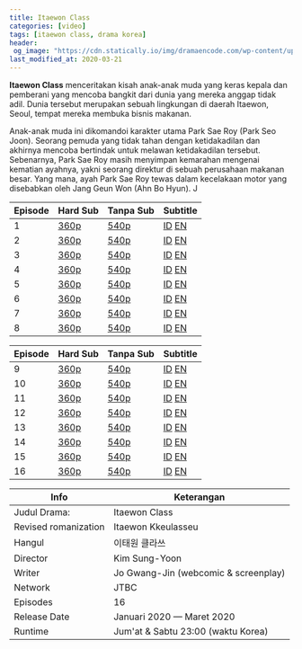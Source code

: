 ```yaml
---
title: Itaewon Class
categories: [video]
tags: [itaewon class, drama korea]
header:
 og_image: "https://cdn.statically.io/img/dramaencode.com/wp-content/uploads/2020/01/Download-Drama-Korea-Itaewon-Class-Subtitle-Indonesia.jpg"
last_modified_at: 2020-03-21
---
```

**Itaewon Class** menceritakan kisah anak-anak muda yang keras kepala dan pemberani yang mencoba bangkit dari dunia yang mereka anggap tidak adil. Dunia tersebut merupakan sebuah lingkungan di daerah Itaewon, Seoul, tempat mereka membuka bisnis makanan.

Anak-anak muda ini dikomandoi karakter utama Park Sae Roy (Park Seo Joon). Seorang pemuda yang tidak tahan dengan ketidakadilan dan akhirnya mencoba bertindak untuk melawan ketidakadilan tersebut. Sebenarnya, Park Sae Roy masih menyimpan kemarahan mengenai kematian ayahnya, yakni seorang direktur di sebuah perusahaan makanan besar. Yang mana, ayah Park Sae Roy tewas dalam kecelakaan motor yang disebabkan oleh Jang Geun Won (Ahn Bo Hyun). J

Episode|Hard Sub|Tanpa Sub|Subtitle
---|---|---|---
1|[360p](/zippyshare?st1=ep1&srv=104&cde=eoukj6mK&st2=360p)|[540p](/zippyshare?st1=ep1&srv=7&cde=VKaLu2Fp&st2=540p)|[ID](https://subscene.com/subtitles/itaewon-class-itaewon-kkeulasseu/indonesian/2136307) [EN](https://subscene.com/subtitles/itaewon-class-itaewon-kkeulasseu/english/2136207)
2|[360p](/zippyshare?st1=ep2&srv=65&cde=OTUgu5bv&st2=360p)|[540p](/zippyshare?st1=ep2&srv=119gcde=G46GffPF&st2=540p)|[ID](https://subscene.com/subtitles/itaewon-class-itaewon-kkeulasseu/indonesian/2137045) [EN](https://subscene.com/subtitles/itaewon-class-itaewon-kkeulasseu/english/2137048)
3|[360p](/zippyshare?st1=ep3&srv=27&cde=IN90rEMd&st2=360p)|[540p](/zippyshare?st1=ep3&srv=107&cde=fvGoXJON&st2=540p)|[ID](https://subscene.com/subtitles/itaewon-class-itaewon-kkeulasseu/indonesian/2140728) [EN](https://subscene.com/subtitles/itaewon-class-itaewon-kkeulasseu/english/2140720)
4|[360p](/zippyshare?st1=ep4&srv=101&cde=pH8mSkQA&st2=360p)|[540p](/zippyshare?st1=ep4&srv=64&cde=6DSVsJoW&st2=540p)|[ID](https://subscene.com/subtitles/itaewon-class-itaewon-kkeulasseu/indonesian/2141619) [EN](https://subscene.com/subtitles/itaewon-class-itaewon-kkeulasseu/english/2141489)
5|[360p](/zippyshare?st1=ep5&srv=81&cde=aLHdoubU&st2=360p)|[540p](/zippyshare?st1=ep5&srv=100&cde=rceCMsYe&st2=540p)|[ID](https://subscene.com/subtitles/itaewon-class-itaewon-kkeulasseu/indonesian/2145114) [EN](https://subscene.com/subtitles/itaewon-class-itaewon-kkeulasseu/english/2145110)
6|[360p](/zippyshare?st1=ep6srv=17&cde=zADIVeua&st2=360p)|[540p](/zippyshare?st1=ep6&srv=78&cde=s8YiSNQp&st2=540p)|[ID](https://subscene.com/subtitles/itaewon-class-itaewon-kkeulasseu/indonesian/2145899) [EN](https://subscene.com/subtitles/itaewon-class-itaewon-kkeulasseu/english/2145754)
7|[360p](/zippyshare?st1=ep7&srv=78&cde=RzrHS8xd&st2=360p)|[540p](/zippyshare?st1=ep7&srv=2&cde=RMvjnswM&st2=540p)|[ID](https://subscene.com/subtitles/itaewon-class-itaewon-kkeulasseu/indonesian/2149248) [EN](https://subscene.com/subtitles/itaewon-class-itaewon-kkeulasseu/english/2149399)
8|[360p](/zippyshare?st1=ep8&srv=59&TePAElnW&st2=360p)|[540p](/zippyshare&st1=ep8&srv=80&cde=HKa1bYXy&st2=540p)|[ID](https://subscene.com/subtitles/itaewon-class-itaewon-kkeulasseu/indonesian/2149934) [EN](https://subscene.com/subtitles/itaewon-class-itaewon-kkeulasseu/english/2149974)

Episode|Hard Sub|Tanpa Sub|Subtitle
---|---|---|---
9|[360p](/zippyshare?st1=ep9&srv=87&cde=PwgeLLaQ&st2=360p)|[540p](/zippyshare?st1=ep9&srv=35&cde=hUMqH86o&st2=540p)|[ID](https://subscene.com/subtitles/itaewon-class-itaewon-kkeulasseu/indonesian/2154063) [EN](https://subscene.com/subtitles/itaewon-class-itaewon-kkeulasseu/english/2154068)
10|[360p](/zippyshare?st1=ep10&srv=107&cde=5FO8VL2F&st2=360p)|[540p](/zippyshare?st1=ep10&srv=27&cde=aBiepE5D&st2=540p)|[ID](https://subscene.com/subtitles/itaewon-class-itaewon-kkeulasseu/indonesian/2154717) [EN](https://subscene.com/subtitles/itaewon-class-itaewon-kkeulasseu/english/2154816)
11|[360p](/zippyshare?st1=ep11&srv=24&cde=mS8AkruR&st2=360p)|[540p](/zippyshare?st1=ep11&srv75&cde=4ItmUxA1&st2=540p)|[ID](https://subscene.com/subtitles/itaewon-class-itaewon-kkeulasseu/indonesian/2158349) [EN](https://subscene.com/subtitles/itaewon-class-itaewon-kkeulasseu/english/2158253)
12|[360p](/zippyshare?st1=ep12&srv=102&cde=Jy1R8518&st2=360p)|[540p](/zippyshare?st1=ep12&srv=45&cde=jpfysJx6&st2=540p)|[ID](https://subscene.com/subtitles/itaewon-class-itaewon-kkeulasseu/indonesian/2159239) [EN](https://subscene.com/subtitles/itaewon-class-itaewon-kkeulasseu/english/2159007)
13|[360p](/zippyshare?st1=ep13&srv=50&cde=sRBGupc3&st2=360p)|[540p](/zippyshare?st1=ep13&srv=22&cde=I3Ec577T&st2=540p)|[ID](https://subscene.com/subtitles/itaewon-class-itaewon-kkeulasseu/indonesian/2162630) [EN](https://subscene.com/subtitles/itaewon-class-itaewon-kkeulasseu/english/2162622)
14|[360p](/zippyshare?st1=ep14&srv=81&cde=idoq5hlG&st2=360p)|[540p](/zippyshare?st1=ep14&srv=17&cde=9vluEzF6&st2=540p)|[ID](https://subscene.com/subtitles/itaewon-class-itaewon-kkeulasseu/indonesian/2163554) [EN](https://subscene.com/subtitles/itaewon-class-itaewon-kkeulasseu/english/2163529)
15|[360p](/zippyshare?st1=ep15&srv=71&cde=E2N2uRkh&st2=360p)|[540p](/zippyshare?st1=ep15&srv=54&cde=G8kSDGnH&st2=540p)|[ID](https://subscene.com/subtitles/itaewon-class-itaewon-kkeulasseu/indonesian/2168186) [EN](https://subscene.com/subtitles/itaewon-class-itaewon-kkeulasseu/english/2168180)
16|[360p](/zippyshare?st1=ep16&srv=72&cde=1pP98lOP&st2=360p)|[540p](/zippyshare?st1=ep16&srv=33&cde=I67C8Jeo&st2=540p)|[ID](https://subscene.com/subtitles/itaewon-class-itaewon-kkeulasseu/indonesian/2168998) [EN](https://subscene.com/subtitles/itaewon-class-itaewon-kkeulasseu/english/2169042)

Info|Keterangan
---|---
Judul Drama:|Itaewon Class
Revised romanization|Itaewon Kkeulasseu
Hangul|이태원 클라쓰
Director|Kim Sung-Yoon
Writer|Jo Gwang-Jin (webcomic & screenplay)
Network|JTBC
Episodes|16
Release Date|Januari 2020 — Maret 2020|
Runtime|Jum'at & Sabtu 23:00 (waktu Korea)

